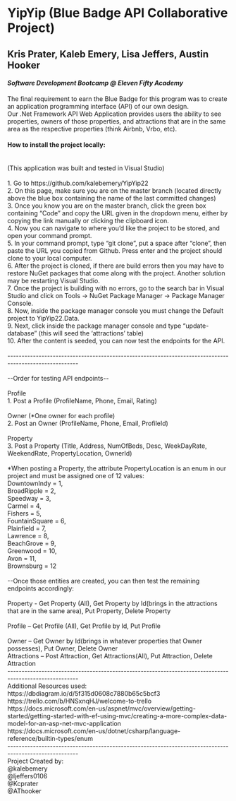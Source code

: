 # **YipYip (Blue Badge API Collaborative Project)**
## **Kris Prater, Kaleb Emery, Lisa Jeffers, Austin Hooker**
#### *Software Development Bootcamp @ Eleven Fifty Academy*

The final requirement to earn the Blue Badge for this program was to create an application programming interface (API) of our own design.
<br />
Our .Net Framework API Web Application provides users the ability to see properties, owners of those properties, and attractions that are in the same area as the respective properties (think Airbnb, Vrbo, etc).
<br />
#### How to install the project locally:
<br />
(This application was built and tested in Visual Studio)
<br />
<br />
1.	Go to https://github.com/kalebemery/YipYip22 
<br />
2.	On this page, make sure you are on the master branch (located directly above the blue box containing the name of the last committed changes)
<br />
3.	Once you know you are on the master branch, click the green box containing “Code” and copy the URL given in the dropdown menu, either by copying the link manually or clicking the clipboard icon. 
<br />
4.	Now you can navigate to where you’d like the project to be stored, and open your command prompt. 
<br />
5.	In your command prompt, type “git clone”, put a space after “clone”, then paste the URL you copied from Github. Press enter and the project should clone to your local computer.
<br />
6.	After the project is cloned, if there are build errors then you may have to restore NuGet packages that come along with the project. Another solution may be restarting Visual Studio.
<br />
7.	Once the project is building with no errors, go to the search bar in Visual Studio and click on Tools -> NuGet Package Manager -> Package Manager Console.
<br />
8.	Now, inside the package manager console you must change the Default project to YipYip22.Data.
<br />
9.	Next, click inside the package manager console and type “update-database” (this will seed the ‘attractions’ table)
<br />
10.	After the content is seeded, you can now test the endpoints for the API.    
<br />
<br />
-------------------------------------------------------------------------------------------------------
<br />
<br />
--Order for testing API endpoints--
<br />
<br />
Profile
<br />
1.	Post a Profile (ProfileName, Phone, Email, Rating)
<br />
<br />
Owner (*One owner for each profile)
<br />
2.	Post an Owner (ProfileName, Phone, Email, ProfileId)
<br />
<br />
Property
<br />
3.	Post a Property (Title, Address, NumOfBeds, Desc, WeekDayRate, WeekendRate, PropertyLocation, OwnerId)
<br />
<br />
*When posting a Property, the attribute PropertyLocation is an enum in our project and must be assigned one of 12 values: 
<br />
DowntownIndy = 1,
<br />
BroadRipple = 2,
<br />
Speedway = 3,
<br />
Carmel = 4,
<br />
Fishers = 5,
<br />
FountainSquare = 6,
<br />
Plainfield = 7,
<br />
Lawrence = 8,
<br />
BeachGrove = 9,
<br />
Greenwood = 10,
<br />
Avon = 11,
<br />
Brownsburg = 12
<br />
<br />
--Once those entities are created, you can then test the remaining endpoints accordingly: 
<br />
<br />
Property - Get Property (All), Get Property by Id(brings in the attractions that are in the same area), Put Property, Delete Property 
<br />
<br />
	Profile – Get Profile (All), Get Profile by Id, Put Profile
<br />
<br />
	Owner – Get Owner by Id(brings in whatever properties that Owner possesses), Put Owner, Delete Owner
<br />
	Attractions – Post Attraction, Get Attractions(All), Put Attraction, Delete Attraction
<br />
-------------------------------------------------------------------------------------------------------
<br />
Additional Resources used: 
<br />
https://dbdiagram.io/d/5f315d0608c7880b65c5bcf3
<br />
https://trello.com/b/HNSxnqHJ/welcome-to-trello
<br />
https://docs.microsoft.com/en-us/aspnet/mvc/overview/getting-started/getting-started-with-ef-using-mvc/creating-a-more-complex-data-model-for-an-asp-net-mvc-application
<br />
https://docs.microsoft.com/en-us/dotnet/csharp/language-reference/builtin-types/enum<br />
        ------------------------------------------------------------------------------------------------------- <br />
Project Created by:
<br />
@kalebemery
<br />
@ljeffers0106
<br />
@Kcprater
<br />
@AThooker
